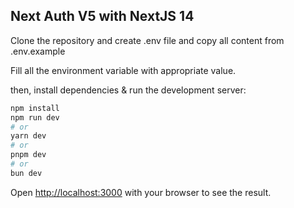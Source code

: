 ## Next Auth V5 with NextJS 14

Clone the repository and create .env file and copy all content from .env.example

Fill all the environment variable with appropriate value.

then, install dependencies & run the development server:

```bash
npm install
npm run dev
# or
yarn dev
# or
pnpm dev
# or
bun dev
```

Open [http://localhost:3000](http://localhost:3000) with your browser to see the result.
